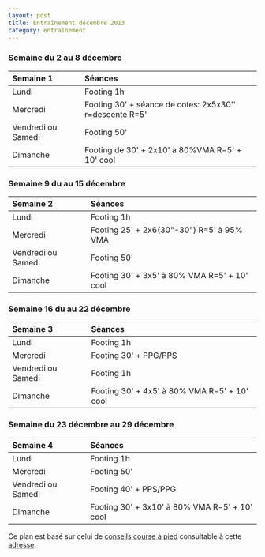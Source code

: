 ```yaml
---
layout: post
title: Entraînement décembre 2013
category: entraînement
---
```


### Semaine du 2 au 8 décembre

**Semaine 1**         | **Séances**
:---------------------|:-------------------------------------------------
Lundi                 | Footing 1h
Mercredi              | Footing 30' + séance de cotes: 2x5x30'' r=descente R=5'
Vendredi ou Samedi    | Footing 50'
Dimanche              | Footing de 30' + 2x10' à 80%VMA R=5' + 10' cool

### Semaine 9 du au 15 décembre

**Semaine 2**         | **Séances**
:---------------------|:-------------------------------------------------
Lundi                 | Footing 1h
Mercredi              | Footing 25' + 2x6(30"-30") R=5' à 95% VMA
Vendredi ou Samedi    | Footing 50'
Dimanche              | Footing 30' + 3x5' à 80% VMA R=5' + 10' cool

### Semaine 16 du au 22 décembre

**Semaine 3**         | **Séances**
:---------------------|:-------------------------------------------------
Lundi                 | Footing 1h
Mercredi              | Footing 30' + PPG/PPS
Vendredi ou Samedi    | Footing 1h
Dimanche              | Footing 30' + 4x5' à 80% VMA R=5' + 10' cool

### Semaine du 23 décembre au 29 décembre

**Semaine 4**         | **Séances**
:---------------------|:-------------------------------------------------
Lundi                 | Footing 1h
Mercredi              | Footing 50'
Vendredi ou Samedi    | Footing 40' + PPS/PPG
Dimanche              | Footing 30' + 3x10' à 80% VMA R=5' + 10' cool


Ce plan est basé sur celui de [conseils course à pied][1] consultable à
cette [adresse][2].

[1]: http://www.conseils-courseapied.com/
[2]: http://www.conseils-courseapied.com/plans-entrainement/plan-entrainement-cross-country-phase1.html
